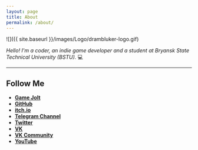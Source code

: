 ```yaml
---
layout: page
title: About
permalink: /about/
---
```


![]({{ site.baseurl }}/images/Logo/drambluker-logo.gif)

*Hello! I'm a coder, an indie game developer and a student at Bryansk State Technical University (BSTU).* 💻

***

## **Follow Me**

- [**Game Jolt**](https://gamejolt.com/@Drambluker)
- [**GitHub**](https://goo.gl/KrWs8z)
- [**itch.io**](https://drambluker.itch.io/)
- [**Telegram Channel**](https://goo.gl/j8NzHd)
- [**Twitter**](https://goo.gl/QPei5k)
- [**VK**](https://goo.gl/zoTA3r)
- [**VK Community**](https://goo.gl/k633kU)
- [**YouTube**](https://www.youtube.com/channel/UCyx0rkKp0jSYM7-laqfH4fg)
